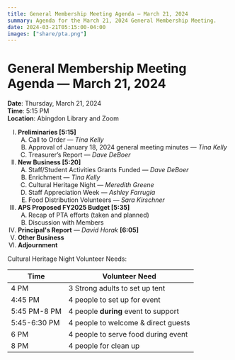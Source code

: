 ```yaml
---
title: General Membership Meeting Agenda — March 21, 2024
summary: Agenda for the March 21, 2024 General Membership Meeting.
date: 2024-03-21T05:15:00-04:00
images: ["share/pta.png"]
---
```


# General Membership Meeting Agenda — March 21, 2024

<style type="text/css">
    ol { list-style-type: upper-roman; }
    ol ol { list-style-type: upper-alpha; }
    ol ol ol { list-style-type: decimal; }
    ol ol ol ol { list-style-type: lower-alpha; }
    ul { list-style-type: disc; }
</style>

**Date**: Thursday, March 21, 2024  
**Time**: 5:15 PM  
**Location**: Abingdon Library and Zoom

1. **Preliminaries [5:15]**
    1. Call to Order — *Tina Kelly*
    1. Approval of January 18, 2024 general meeting minutes — *Tina Kelly*
    1. Treasurer’s Report — *Dave DeBoer*
1. **New Business [5:20]**
    1. Staff/Student Activities Grants Funded — *Dave DeBoer*
    1. Enrichment — *Tina Kelly*
    1. Cultural Heritage Night — *Meredith Greene*
    1. Staff Appreciation Week — *Ashley Farrugia*
    1. Food Distribution Volunteers — *Sara Kirschner* 
1. **APS Proposed FY2025 Budget [5:35]**
    1. Recap of PTA efforts (taken and planned)
    1. Discussion with Members
1. **Principal's Report** — *David Horak* **[6:05]**
1. **Other Business**
1. **Adjournment**

Cultural Heritage Night Volunteer Needs:

| **Time**     | **Volunteer Need**                   |
| ------------ | ------------------------------------ |
| 4 PM         | 3 Strong adults to set up tent       |
| 4:45 PM      | 4 people to set up for event         |
| 5:45 PM-8 PM | 4 people **during** event to support |
| 5:45-6:30 PM | 4 people to welcome & direct guests  |
| 6 PM         | 4 people to serve food during event  |
| 8 PM         | 4 people for clean up                |